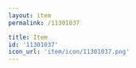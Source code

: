 ```yaml
---
layout: item
permalink: /11301037

title: Item
id: '11301037'
icon_url: 'item/icon/11301037.png'
---
```

